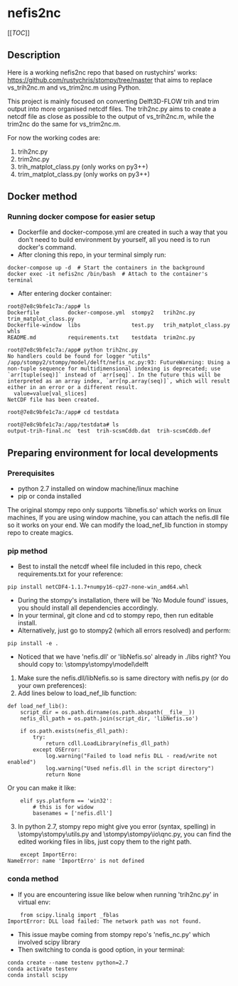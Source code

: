 # nefis2nc

[[_TOC_]]

## Description

Here is a working nefis2nc repo that based on rustychirs' works:
https://github.com/rustychris/stompy/tree/master that aims to replace 
vs_trih2nc.m and vs_trim2nc.m using Python.

This project is mainly focused on converting Delft3D-FLOW trih and trim output
into more organised netcdf files. The trih2nc.py aims to create a netcdf file 
as close as possible to the output of vs_trih2nc.m, while the trim2nc do the same
for vs_trim2nc.m.

For now the working codes are:
1. trih2nc.py
2. trim2nc.py
3. trih_matplot_class.py (only works on py3++)
4. trim_matplot_class.py (only works on py3++)

## Docker method

### Running docker compose for easier setup

- Dockerfile and docker-compose.yml are created in such a way that you don't need to build environment by yourself, all you need is to run docker's command.
- After cloning this repo, in your terminal simply run:

```
docker-compose up -d  # Start the containers in the background
docker exec -it nefis2nc /bin/bash  # Attach to the container's terminal
```

- After entering docker container:
```
root@7e8c9bfe1c7a:/app# ls
Dockerfile         docker-compose.yml  stompy2   trih2nc.py             trim_matplot_class.py
Dockerfile-window  libs                test.py   trih_matplot_class.py  whls
README.md          requirements.txt    testdata  trim2nc.py

root@7e8c9bfe1c7a:/app# python trih2nc.py
No handlers could be found for logger "utils"
/app/stompy2/stompy/model/delft/nefis_nc.py:93: FutureWarning: Using a non-tuple sequence for multidimensional indexing is deprecated; use `arr[tuple(seq)]` instead of `arr[seq]`. In the future this will be interpreted as an array index, `arr[np.array(seq)]`, which will result either in an error or a different result.
  value=value[val_slices]
NetCDF file has been created.

root@7e8c9bfe1c7a:/app# cd testdata

root@7e8c9bfe1c7a:/app/testdata# ls
output-trih-final.nc  test  trih-scsmCddb.dat  trih-scsmCddb.def
```

## Preparing environment for local developments

### Prerequisites

- python 2.7 installed on window machine/linux machine
- pip or conda installed

The original stompy repo only supports 'libnefis.so' which works on linux machines,
If you are using window machine, you can attach the nefis.dll file so it works on your end.
We can modify the load_nef_lib function in stompy repo to create magics.

### pip method

- Best to install the netcdf wheel file included in this repo, check requirements.txt for your reference:

```
pip install netCDF4-1.1.7+numpy16-cp27-none-win_amd64.whl
```

- During the stompy's installation, there will be 'No Module found' issues, you should install all dependencies accordingly.
- In your terminal, git clone and cd to stompy repo, then run editable install.
- Alternatively, just go to stompy2 (which all errors resolved) and perform:

```
pip install -e .
```

- Noticed that we have 'nefis.dll' or 'libNefis.so' already in ./libs right? You should copy to: \stompy\stompy\model\delft
1. Make sure the nefis.dll/libNefis.so is same directory with nefis.py (or do your own preferences):
2. Add lines below to load_nef_lib function:

```
def load_nef_lib():
    script_dir = os.path.dirname(os.path.abspath(__file__))
    nefis_dll_path = os.path.join(script_dir, 'libNefis.so')

    if os.path.exists(nefis_dll_path):
        try:
            return cdll.LoadLibrary(nefis_dll_path)
        except OSError:
            log.warning("Failed to load nefis DLL - read/write not enabled")
            log.warning("Used nefis.dll in the script directory")
            return None
```

Or you can make it like:

```
    elif sys.platform == 'win32':
        # this is for widow
        basenames = ['nefis.dll']
```

3. In python 2.7, stompy repo might give you error (syntax, spelling) in \stompy\stompy\utils.py and 
\stompy\stompy\io\qnc.py, you can find the edited working files in libs, just copy them to the right path.

```
    except ImportErro:
NameError: name 'ImportErro' is not defined
```

### conda method

- If you are encountering issue like below when running 'trih2nc.py' in virtual env:

```
    from scipy.linalg import _fblas
ImportError: DLL load failed: The network path was not found.

```

- This issue maybe coming from stompy repo's 'nefis_nc.py' which involved scipy library
- Then switching to conda is good option, in your terminal:

```
conda create --name testenv python=2.7
conda activate testenv
conda install scipy
```



